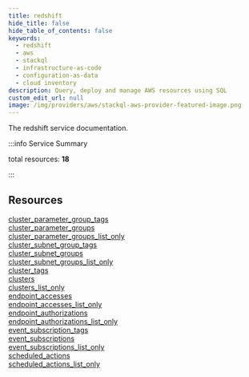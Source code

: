 ```yaml
---
title: redshift
hide_title: false
hide_table_of_contents: false
keywords:
  - redshift
  - aws
  - stackql
  - infrastructure-as-code
  - configuration-as-data
  - cloud inventory
description: Query, deploy and manage AWS resources using SQL
custom_edit_url: null
image: /img/providers/aws/stackql-aws-provider-featured-image.png
---
```


The redshift service documentation.

:::info Service Summary

<div class="row">
<div class="providerDocColumn">
<span>total resources:&nbsp;<b>18</b></span><br />
</div>
</div>

:::

## Resources
<div class="row">
<div class="providerDocColumn">
<a href="/providers/aws/redshift/cluster_parameter_group_tags/">cluster_parameter_group_tags</a><br />
<a href="/providers/aws/redshift/cluster_parameter_groups/">cluster_parameter_groups</a><br />
<a href="/providers/aws/redshift/cluster_parameter_groups_list_only/">cluster_parameter_groups_list_only</a><br />
<a href="/providers/aws/redshift/cluster_subnet_group_tags/">cluster_subnet_group_tags</a><br />
<a href="/providers/aws/redshift/cluster_subnet_groups/">cluster_subnet_groups</a><br />
<a href="/providers/aws/redshift/cluster_subnet_groups_list_only/">cluster_subnet_groups_list_only</a><br />
<a href="/providers/aws/redshift/cluster_tags/">cluster_tags</a><br />
<a href="/providers/aws/redshift/clusters/">clusters</a><br />
<a href="/providers/aws/redshift/clusters_list_only/">clusters_list_only</a>
</div>
<div class="providerDocColumn">
<a href="/providers/aws/redshift/endpoint_accesses/">endpoint_accesses</a><br />
<a href="/providers/aws/redshift/endpoint_accesses_list_only/">endpoint_accesses_list_only</a><br />
<a href="/providers/aws/redshift/endpoint_authorizations/">endpoint_authorizations</a><br />
<a href="/providers/aws/redshift/endpoint_authorizations_list_only/">endpoint_authorizations_list_only</a><br />
<a href="/providers/aws/redshift/event_subscription_tags/">event_subscription_tags</a><br />
<a href="/providers/aws/redshift/event_subscriptions/">event_subscriptions</a><br />
<a href="/providers/aws/redshift/event_subscriptions_list_only/">event_subscriptions_list_only</a><br />
<a href="/providers/aws/redshift/scheduled_actions/">scheduled_actions</a><br />
<a href="/providers/aws/redshift/scheduled_actions_list_only/">scheduled_actions_list_only</a>
</div>
</div>
